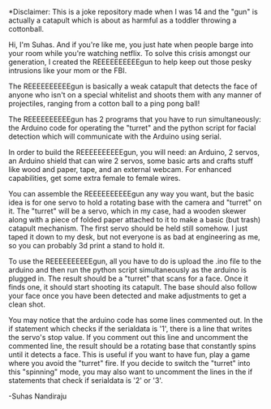 *Disclaimer: This is a joke repository made when I was 14 and the "gun" is actually a catapult which is about as harmful as a toddler throwing a cottonball.

Hi, I'm Suhas. And if you're like me, you just hate when people barge into your room while you're watching netflix. To solve this crisis amongst our generation, I created the REEEEEEEEEEgun to help keep out those pesky intrusions like your mom or the FBI.

The REEEEEEEEEEgun is basically a weak catapult that detects the face of anyone who isn't on a special whitelist and shoots them with any manner of projectiles, ranging from a cotton ball to a ping pong ball! 

The REEEEEEEEEEgun has 2 programs that you have to run simultaneously: the Arduino code for operating the "turret" and the python script for facial detection which will communicate with the Arduino using serial. 

In order to build the REEEEEEEEEEgun, you will need: an Arduino, 2 servos, an Arduino shield that can wire 2 servos, some basic arts and crafts stuff like wood and paper, tape, and an external webcam. For enhanced capabilities, get some extra female to female wires.

You can assemble the REEEEEEEEEEgun any way you want, but the basic idea is for one servo to hold a rotating base with the camera and "turret" on it. The "turret" will be a servo, which in my case, had a wooden skewer along with a piece of folded paper attached to it to make a basic (but trash) catapult mechanism. The first servo should be held still somehow. I just taped it down to my desk, but not everyone is as bad at engineering as me, so you can probably 3d print a stand to hold it.

To use the REEEEEEEEEEgun, all you have to do is upload the .ino file to the arduino and then run the python script simultaneously as the arduino is plugged in. The result should be a "turret" that scans for a face. Once it finds one, it should start shooting its catapult. The base should also follow your face once you have been detected and make adjustments to get a clean shot.

You may notice that the arduino code has some lines commented out. In the if statement which checks if the serialdata is '1', there is a line that writes the servo's stop value. If you comment out this line and uncomment the commented line, the result should be a rotating base that constantly spins until it detects a face. This is useful if you want to have fun, play a game where you avoid the "turret" fire. If you decide to switch the "turret" into this "spinning" mode, you may also want to uncomment the lines in the if statements that check if serialdata is '2' or '3'.

-Suhas Nandiraju
